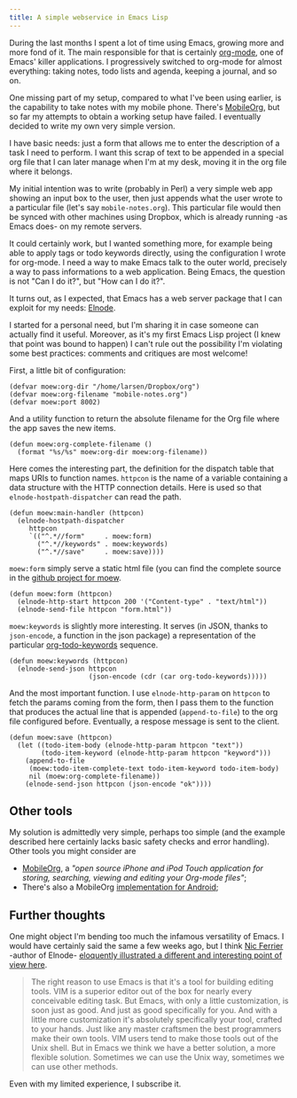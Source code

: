 ```yaml
---
title: A simple webservice in Emacs Lisp
---
```


During the last months I spent a lot of time using Emacs, growing more
and more fond of it.  The main responsible for that is certainly
[org-mode](http://orgmode.org/), one of Emacs' killer applications. I
progressively switched to org-mode for almost everything: taking
notes, todo lists and agenda, keeping a journal, and so on.

One missing part of my setup, compared to what I've been using
earlier, is the capability to take notes with my mobile phone.
There's [MobileOrg](http://mobileorg.ncogni.to/), but so far my
attempts to obtain a working setup have failed. I eventually decided
to write my own very simple version.

I have basic needs: just a form that allows me to enter the
description of a task I need to perform. I want this scrap of
text to be appended in a special org file that I can later manage when
I'm at my desk, moving it in the org file where it belongs.

My initial intention was to write (probably in Perl) a very simple web
app showing an input box to the user, then just appends what the user
wrote to a particular file (let's say `mobile-notes.org`). This
particular file would then be synced with other machines using
Dropbox, which is already running -as Emacs does- on my remote
servers.

It could certainly work, but I wanted something more, for example
being able to apply tags or todo keywords directly, using the
configuration I wrote for org-mode.  I need a way to make Emacs talk
to the outer world, precisely a way to pass informations to a web
application. Being Emacs, the question is not "Can I do it?", but "How
can I do it?".

It turns out, as I expected, that Emacs has a web server package that
I can exploit for my needs:
[Elnode](http://www.emacswiki.org/emacs/Elnode).

I started for a personal need, but I'm sharing it in case someone can
actually find it useful. Moreover, as it's my first Emacs Lisp project
(I knew that point was bound to happen) I can't rule out the
possibility I'm violating some best practices: comments and critiques
are most welcome!

First, a little bit of configuration:

~~~~ {.commonlisp}
(defvar moew:org-dir "/home/larsen/Dropbox/org")
(defvar moew:org-filename "mobile-notes.org")
(defvar moew:port 8002)
~~~~

And a utility function to return the absolute filename for the
Org file where the app saves the new items.

~~~~ {.commonlisp}
(defun moew:org-complete-filename ()
  (format "%s/%s" moew:org-dir moew:org-filename))
~~~~

Here comes the interesting part, the definition for the dispatch table
that maps URIs to function names. `httpcon` is the name of a variable
containing a data structure with the HTTP connection details. Here is
used so that `elnode-hostpath-dispatcher` can read the path. 

~~~~ {.commonlisp}
(defun moew:main-handler (httpcon)
  (elnode-hostpath-dispatcher
     httpcon
     `(("^.*//form"     . moew:form)
       ("^.*//keywords" . moew:keywords)
       ("^.*//save"     . moew:save))))
~~~~

`moew:form` simply serve a static html file (you can find the complete
source in the
[github project for moew](https://github.com/larsen/moew).

~~~~ {.commonlisp}
(defun moew:form (httpcon)
  (elnode-http-start httpcon 200 '("Content-type" . "text/html"))
  (elnode-send-file httpcon "form.html"))
~~~~

`moew:keywords` is slightly more interesting. It serves (in JSON,
thanks to `json-encode`, a function in the json package) a
representation of the particular
[org-todo-keywords](http://orgmode.org/manual/Workflow-states.html#Workflow-states)
sequence.

~~~~ {.commonlisp}
(defun moew:keywords (httpcon)
  (elnode-send-json httpcon
                    (json-encode (cdr (car org-todo-keywords)))))
~~~~

And the most important function. I use `elnode-http-param` on
`httpcon` to fetch the params coming from the form, then I pass them
to the function that produces the actual line that is appended
(`append-to-file`) to the org file configured before.  Eventually, a
respose message is sent to the client.

~~~~ {.commonlisp}
(defun moew:save (httpcon)
  (let ((todo-item-body (elnode-http-param httpcon "text"))
        (todo-item-keyword (elnode-http-param httpcon "keyword")))
    (append-to-file 
     (moew:todo-item-complete-text todo-item-keyword todo-item-body)
     nil (moew:org-complete-filename))
    (elnode-send-json httpcon (json-encode "ok"))))
~~~~

## Other tools

My solution is admittedly very simple, perhaps too simple (and the
example described here certainly lacks basic safety checks and
error handling). Other tools you might consider are

* [MobileOrg](http://mobileorg.ncogni.to/), a _"open source iPhone and iPod Touch application for storing, searching, viewing and editing your Org-mode files"_;
* There's also a MobileOrg
  [implementation for Android](https://play.google.com/store/apps/details?id=com.matburt.mobileorg&hl=en);

## Further thoughts

One might object I'm bending too much the infamous
versatility of Emacs.  I would have certainly said the same a few
weeks ago, but I think [Nic Ferrier](http://nic.ferrier.me.uk/)
-author of Elnode-
[eloquently illustrated a different and interesting point of view here](http://nic.ferrier.me.uk/blog/2014_07/an-emacs-book).

> The right reason to use Emacs is that it's a tool for building
> editing tools.  VIM is a superior editor out of the box for nearly
> every conceivable editing task. But Emacs, with only a little
> customization, is soon just as good. And just as good specifically
> for you. And with a little more customization it's absolutely
> specifically your tool, crafted to your hands. Just like any master
> craftsmen the best programmers make their own tools. VIM users tend
> to make those tools out of the Unix shell. But in Emacs we think we
> have a better solution, a more flexible solution. Sometimes we can
> use the Unix way, sometimes we can use other methods.

Even with my limited experience, I subscribe it.
